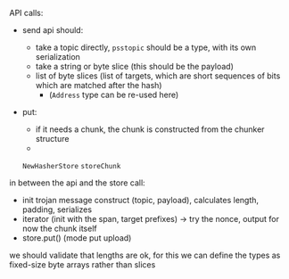 API calls:
- send api should:
  - take a topic directly, `psstopic` should be a type, with its own serialization
  - take a string or byte slice (this should be the payload) 
  - list of byte slices (list of targets, which are short sequences of bits which are matched after the hash) 
    - (`Address` type can be re-used here)

- put: 
  - if it needs a chunk, the chunk is constructed from the chunker structure
  - 

  `NewHasherStore`
  `storeChunk`


in between the api and the store call:
- init trojan message construct (topic, payload), calculates length, padding, serializes
- iterator (init with the span, target prefixes) → try the nonce, output for now the chunk itself 
- store.put() (mode put upload)

we should validate that lengths are ok, for this we can define the types as fixed-size byte arrays rather than slices